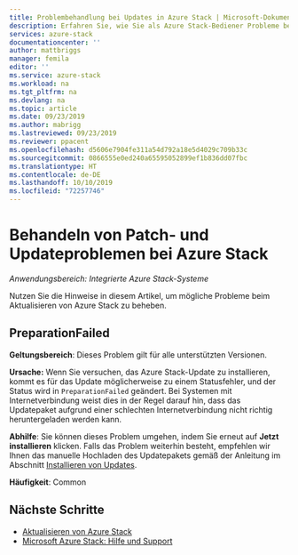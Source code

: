 ```yaml
---
title: Problembehandlung bei Updates in Azure Stack | Microsoft-Dokumentation
description: Erfahren Sie, wie Sie als Azure Stack-Bediener Probleme bei Updates beheben, sodass Azure Stack so schnell wie möglich wieder in den Produktivmodus zurückkehren kann.
services: azure-stack
documentationcenter: ''
author: mattbriggs
manager: femila
editor: ''
ms.service: azure-stack
ms.workload: na
ms.tgt_pltfrm: na
ms.devlang: na
ms.topic: article
ms.date: 09/23/2019
ms.author: mabrigg
ms.lastreviewed: 09/23/2019
ms.reviewer: ppacent
ms.openlocfilehash: d5606e7904fe311a54d792a18e5d4029c709b33c
ms.sourcegitcommit: 0866555e0ed240a65595052899ef1b836dd07fbc
ms.translationtype: HT
ms.contentlocale: de-DE
ms.lasthandoff: 10/10/2019
ms.locfileid: "72257746"
---
```

# <a name="troubleshooting-patch-and-update-issues-for-azure-stack"></a>Behandeln von Patch- und Updateproblemen bei Azure Stack

*Anwendungsbereich: Integrierte Azure Stack-Systeme*

Nutzen Sie die Hinweise in diesem Artikel, um mögliche Probleme beim Aktualisieren von Azure Stack zu beheben.

## <a name="preparationfailed"></a>PreparationFailed

**Geltungsbereich**: Dieses Problem gilt für alle unterstützten Versionen.

**Ursache:** Wenn Sie versuchen, das Azure Stack-Update zu installieren, kommt es für das Update möglicherweise zu einem Statusfehler, und der Status wird in `PreparationFailed` geändert. Bei Systemen mit Internetverbindung weist dies in der Regel darauf hin, dass das Updatepaket aufgrund einer schlechten Internetverbindung nicht richtig heruntergeladen werden kann. 

**Abhilfe**: Sie können dieses Problem umgehen, indem Sie erneut auf **Jetzt installieren** klicken. Falls das Problem weiterhin besteht, empfehlen wir Ihnen das manuelle Hochladen des Updatepakets gemäß der Anleitung im Abschnitt [Installieren von Updates](azure-stack-apply-updates.md?#install-updates-and-monitor-progress).

**Häufigkeit**: Common

## <a name="next-steps"></a>Nächste Schritte

- [Aktualisieren von Azure Stack](azure-stack-updates.md)  
- [Microsoft Azure Stack: Hilfe und Support](azure-stack-help-and-support-overview.md)

